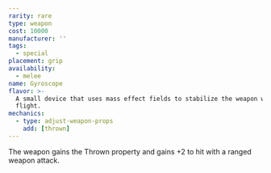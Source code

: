 ```yaml
---
rarity: rare
type: weapon
cost: 10000
manufacturer: ''
tags:
  - special
placement: grip
availability:
  - melee
name: Gyroscope
flavor: >-
  A small device that uses mass effect fields to stabilize the weapon when in
  flight.
mechanics:
  - type: adjust-weapon-props
    add: [thrown]
---
```

The weapon gains the Thrown property and gains +2 to hit with a ranged weapon attack.
